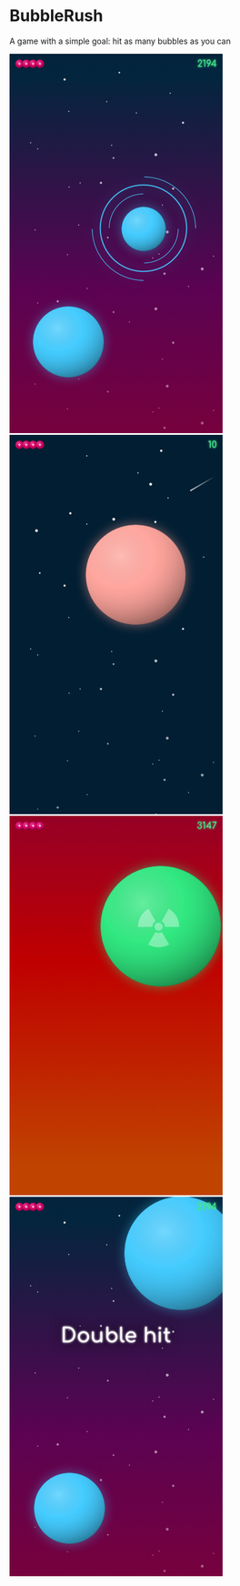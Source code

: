 # BubbleRush
A game with a simple goal: hit as many bubbles as you can

![The main idea](https://github.com/Ronald-Baars/BubbleRush/raw/master/_design/png/Minigame%201%20-%20intro%20Copy%205.png)
![The main idea](https://github.com/Ronald-Baars/BubbleRush/raw/master/_design/png/Minigame%201%20-%20intro%20Copy%204.png)
![The main idea](https://github.com/Ronald-Baars/BubbleRush/raw/master/_design/png/Minigame%201%20-%20intro%20Copy%203.png)
![The main idea](https://github.com/Ronald-Baars/BubbleRush/raw/master/_design/png/Minigame%201%20-%20intro%20Copy%202.png)

